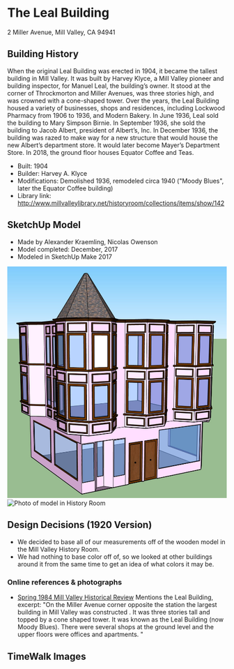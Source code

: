 # The Leal Building
2 Miller Avenue, Mill Valley, CA 94941

## Building History

When the original Leal Building was erected in 1904, it became the tallest building in Mill Valley.  It was built by Harvey Klyce, a Mill Valley pioneer and building inspector, for Manuel Leal, the building’s owner.  It stood at the corner of Throckmorton and Miller Avenues, was three stories high, and was crowned with a cone-shaped tower.  Over the years, the Leal Building housed a variety of businesses, shops and residences, including Lockwood Pharmacy from 1906 to 1936, and Modern Bakery.  In June 1936, Leal sold the building to Mary Simpson Birnie.  In September 1936, she sold the building to Jacob Albert, president of Albert’s, Inc.  In December 1936, the building was razed to make way for a new structure that would house the new Albert’s department store. It would later become Mayer’s Department Store. In 2018, the ground floor houses Equator Coffee and Teas.

-	Built: 1904
-	Builder:  Harvey A. Klyce
-	Modifications: Demolished 1936, remodeled circa 1940 ("Moody Blues", later the Equator Coffee building)
-	Library link: http://www.millvalleylibrary.net/historyroom/collections/items/show/142


## SketchUp Model

- Made by Alexander Kraemling, Nicolas Owenson
- Model completed: December, 2017
- Modeled in SketchUp Make 2017

![SketchUp model screenshot](https://github.com/TimeWalkOrg/building-mill-valley-ca-leal-building/blob/master/leal-building-1920.jpg)
![Photo of model in History Room](https://github.com/TimeWalkOrg/building-mill-valley-ca-leal-building/blob/master/leal-building-history-room-model.jpg)

## Design Decisions (1920 Version)
- We decided to base all of our measurements off of the wooden model in the Mill Valley History Room.
- We had nothing to base color off of, so we looked at other buildings around it from the same time to get an idea of what colors it may be.


### Online references & photographs
* [Spring 1984 Mill Valley Historical Review](http://www.millvalleylibrary.net/historyroom/collections/archive/files/mvhs1984spring-reduce_910d348bce.pdf) Mentions the Leal Building, excerpt: "On the Miller Avenue corner opposite the station the largest building in Mill Valley was constructed . It was three stories tall and topped by a cone shaped tower. It was known as the Leal Building (now Moody Blues). There were several shops at the ground level and the upper floors were offices and apartments. "

## TimeWalk Images
